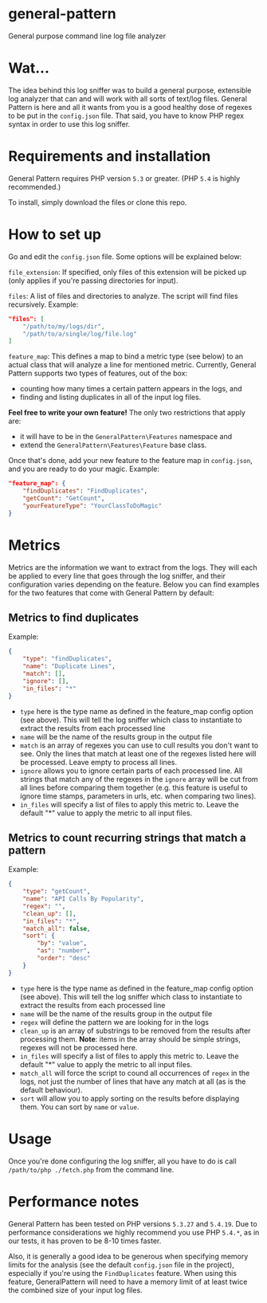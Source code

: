 general-pattern
===============

General purpose command line log file analyzer

# Wat...

The idea behind this log sniffer was to build a general purpose, extensible log analyzer that can and will work with all sorts of text/log files. General Pattern is here and all it wants from you is a good healthy dose of regexes to be put in the `config.json` file. That said, you have to know PHP regex syntax in order to use this log sniffer.

#  Requirements and installation

General Pattern requires PHP version `5.3` or greater. (PHP `5.4` is highly recommended.)

To install, simply download the files or clone this repo.

# How to set up

Go and edit the `config.json` file. Some options will be explained below:

`file_extension`: If specified, only files of this extension will be picked up (only applies if you're passing directories for input).

`files`: A list of files and directories to analyze. The script will find files recursively. Example:
```json    
"files": [
    "/path/to/my/logs/dir",
    "/path/to/a/single/log/file.log"
]
```

`feature_map`: This defines a map to bind a metric type (see below) to an actual class that will analyze a line for mentioned metric. Currently, General Pattern supports two types of features, out of the box:
- counting how many times a certain pattern appears in the logs, and
- finding and listing duplicates in all of the input log files.

**Feel free to write your own feature!** The only two restrictions that apply are:
- it will have to be in the `GeneralPattern\Features` namespace and
- extend the `GeneralPattern\Features\Feature` base class.

Once that's done, add your new feature to the feature map in `config.json`, and you are ready to do your magic. Example:
```json
"feature_map": {
    "findDuplicates": "FindDuplicates",
    "getCount": "GetCount",
    "yourFeatureType": "YourClassToDoMagic"
}
```

# Metrics

Metrics are the information we want to extract from the logs. They will each be applied to every line that goes through the log sniffer, and their configuration varies depending on the feature. Below you can find examples for the two features that come with General Pattern by default:

## Metrics to find duplicates

Example: 
```json
{
    "type": "findDuplicates",
    "name": "Duplicate Lines",
    "match": [],
    "ignore": [],
    "in_files": "*"
}
```
- `type` here is the type name as defined in the feature_map config option (see above). This will tell the log sniffer which class to instantiate to extract the results from each processed line
- `name` will be the name of the results group in the output file
- `match` is an array of regexes you can use to cull results you don't want to see. Only the lines that match at least one of the regexes listed here will be processed. Leave empty to process all lines.
- `ignore` allows you to ignore certain parts of each processed line. All strings that match any of the regexes in the `ignore` array will be cut from all lines before comparing them together (e.g. this feature is useful to ignore time stamps, parameters in urls, etc. when comparing two lines).
- `in_files` will specify a list of files to apply this metric to. Leave the default "*" value to apply the metric to all input files.

## Metrics to count recurring strings that match a pattern

Example: 
```json
{
    "type": "getCount",
    "name": "API Calls By Popularity",
    "regex": "",
    "clean_up": [],
    "in_files": "*",
    "match_all": false,
    "sort": {
        "by": "value",
        "as": "number",
        "order": "desc"
    }
}
```
- `type` here is the type name as defined in the feature_map config option (see above). This will tell the log sniffer which class to instantiate to extract the results from each processed line
- `name` will be the name of the results group in the output file
- `regex` will define the pattern we are looking for in the logs
- `clean_up` is an array of substrings to be removed from the results after processing them. **Note**: items in the array should be simple strings, regexes will not be processed here.
- `in_files` will specify a list of files to apply this metric to. Leave the default "*" value to apply the metric to all input files.
- `match_all` will force the script to cound all occurrences of `regex` in the logs, not just the number of lines that have any match at all (as is the default behaviour).
- `sort` will allow you to apply sorting on the results before displaying them. You can sort by `name` or `value`.

# Usage

Once you're done configuring the log sniffer, all you have to do is call `/path/to/php ./fetch.php` from the command line.

# Performance notes

General Pattern has been tested on PHP versions `5.3.27` and `5.4.19`. Due to performance considerations we highly recommend you use PHP `5.4.*`, as in our tests, it has proven to be 8-10 times faster.

Also, it is generally a good idea to be generous when specifying memory limits for the analysis (see the default `config.json` file in the project), especially if you're using the `FindDuplicates` feature. When using this feature, GeneralPattern will need to have a memory limit of at least twice the combined size of your input log files.
